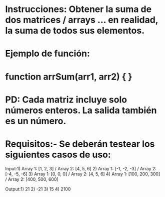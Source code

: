 # Instrucciones: Obtener la suma de dos matrices / arrays ... en realidad, la suma de todos sus elementos.

# Ejemplo de función:
# function arrSum(arr1, arr2) { }

# PD: Cada matriz incluye solo números enteros. La salida también es un número.

# Requisitos:- Se deberán testear los siguientes casos de uso:

Input:1) Array 1: [1, 2, 3] / Array 2: [4, 5, 6]
2) Array 1: [-1, -2, -3] / Array 2: [-4, -5, -6]
3) Array 1: [0, 0, 0] / Array 2: [4, 5, 6]
4) Array 1: [100, 200, 300] / Array 2: [400, 500, 600]

Output:1) 21
2) -21
3) 15
4) 2100